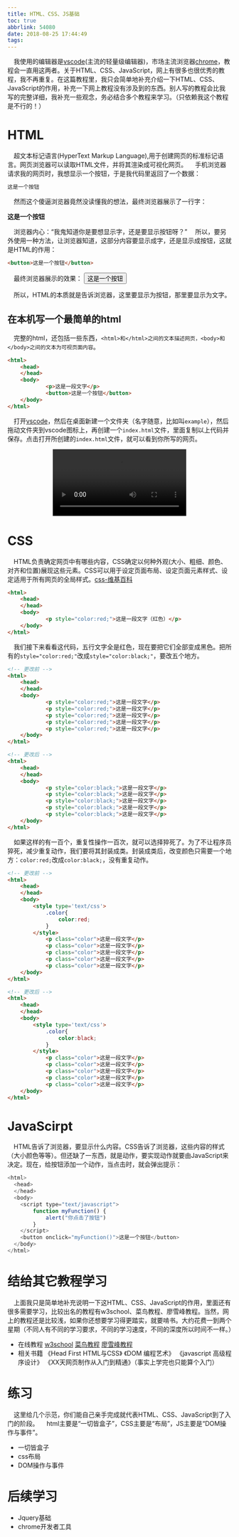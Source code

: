 ```yaml
---
title: HTML、CSS、JS基础
toc: true
abbrlink: 54080
date: 2018-08-25 17:44:49
tags:
---
```



&emsp;我使用的编辑器是[vscode](https://code.visualstudio.com/)(主流的轻量级编辑器)，市场主流浏览器[chrome](https://www.google.cn/intl/zh-CN/chrome/)，教程会一直用这两者。关于HTML、CSS、JavaScript，网上有很多也很优秀的教程，我不再重复。在这篇教程里，我只会简单地补充介绍一下HTML、CSS、JavaScript的作用，补充一下网上教程没有涉及到的东西。别人写的教程会比我写的完整详细，我补充一些观念，务必结合多个教程来学习。（只依赖我这个教程是不行的！）

# HTML
&emsp;超文本标记语言(HyperText Markup Language),用于创建网页的标准标记语言。网页浏览器可以读取HTML文件，并将其渲染成可视化网页。
&emsp;手机浏览器请求我的网页时，我想显示一个按钮，于是我代码里返回了一个数据：
```html
这是一个按钮
```
&emsp;然而这个傻逼浏览器竟然没读懂我的想法，最终浏览器展示了一行字：

__这是一个按钮__ 

&emsp;浏览器内心：“我鬼知道你是要想显示字，还是要显示按钮呀？”
&emsp;所以，要另外使用一种方法，让浏览器知道，这部分内容要显示成字，还是显示成按钮，这就是HTML的作用：
```html
<button>这是一个按钮</button>
```
&emsp;最终浏览器展示的效果：
<button>这是一个按钮</button>

&emsp;所以，HTML的本质就是告诉浏览器，这里要显示为按钮，那里要显示为文字。


## 在本机写一个最简单的html
&emsp;完整的html，还包括一些东西，`<html>和</html>之间的文本描述网页，<body>和</body>之间的文本为可视页面内容`。

```html
<html>
	<head>
	</head>
	<body>
			<p>这是一段文字</p>
			<button>这是一个按钮</button> 
	</body>
</html>
```
&emsp;打开[vscode](https://code.visualstudio.com/)，然后在桌面新建一个文件夹（名字随意，比如叫`example`），然后拖动文件夹到vscode图标上，再创建一个`index.html`文件，里面复制以上代码并保存。点击打开所创建的`index.html`文件，就可以看到你所写的网页。

<video src="https://test-1251805228.cos.ap-guangzhou.myqcloud.com/%E4%BD%BF%E7%94%A8vscode%E7%BC%96%E5%86%99%E6%9C%80%E7%AE%80%E5%8D%95%E7%9A%84html.mp4" controls="controls" style="max-width: 100%; display: block; margin-left: auto; margin-right: auto;">
your browser does not support the video tag
</video>

# CSS
&emsp;HTML负责确定网页中有哪些内容，CSS确定以何种外观(大小、粗细、颜色、对齐和位置)展现这些元素。CSS可以用于设定页面布局、设定页面元素样式、设定适用于所有网页的全局样式。[css-维基百科](https://zh.wikipedia.org/wiki/%E5%B1%82%E5%8F%A0%E6%A0%B7%E5%BC%8F%E8%A1%A8)
```html
<html>
	<head>
	</head>
	<body>
			<p style="color:red;">这是一段文字（红色）</p>
	</body>
</html>
```
<script async src="//jsrun.net/pAgKp/embed/result/light/"></script>

&emsp;我们接下来看看这代码，五行文字全是红色，现在要把它们全部变成黑色。把所有的`style="color:red;"`改成`style="color:black;"`，要改五个地方。
```html
<!-- 更改前 -->
<html>
	<head>
	</head>
	<body>
			<p style="color:red;">这是一段文字</p>
			<p style="color:red;">这是一段文字</p>
			<p style="color:red;">这是一段文字</p>
			<p style="color:red;">这是一段文字</p>
			<p style="color:red;">这是一段文字</p>
	</body>
</html>
```

```html
<!-- 更改后 -->
<html>
	<head>
	</head>
	<body>
			<p style="color:black;">这是一段文字</p>
			<p style="color:black;">这是一段文字</p>
			<p style="color:black;">这是一段文字</p>
			<p style="color:black;">这是一段文字</p>
			<p style="color:black;">这是一段文字</p>
	</body>
</html>
```

&emsp;如果这样的有一百个，重复性操作一百次，就可以选择猝死了。为了不让程序员猝死，减少重复动作，我们要将其封装成类。封装成类后，改变颜色只需要一个地方：`color:red;`改成`color:black;`，没有重复动作。
```html
<!-- 更改前 -->
<html>
	<head>
	</head>
	<body>
		<style type='text/css'>
			.color{
				color:red;
			}
		</style>
			<p class="color">这是一段文字</p>
			<p class="color">这是一段文字</p>
			<p class="color">这是一段文字</p>
			<p class="color">这是一段文字</p>
			<p class="color">这是一段文字</p>
	</body>
</html>

```
```html
<!-- 更改后 -->
<html>
	<head>
	</head>
	<body>
		<style type='text/css'>
			.color{
				color:black;
			}
		</style>
			<p class="color">这是一段文字</p>
			<p class="color">这是一段文字</p>
			<p class="color">这是一段文字</p>
			<p class="color">这是一段文字</p>
			<p class="color">这是一段文字</p>
	</body>
</html>
```

# JavaScirpt
&emsp;HTML告诉了浏览器，要显示什么内容。CSS告诉了浏览器，这些内容的样式（大小颜色等等）。但还缺了一东西，就是动作，要实现动作就要由JavaScript来决定。现在，给按钮添加一个动作，当点击时，就会弹出提示：
```javascript
<html>
  <head>
  </head>
  <body>        
    <script type="text/javascript">
        function myFunction() {
            alert("你点击了按钮")
        }
    </script>
    <button onclick="myFunction()">这是一个按钮</button> 
  </body>
</html>

```
<script async src="//jsrun.net/iAgKp/embed/result/light/"></script>

# 结给其它教程学习
&emsp;上面我只是简单地补充说明一下这HTML、CSS、JavaScript的作用，里面还有很多需要学习，比较出名的教程有w3school、菜鸟教程、廖雪峰教程。当然，网上的教程还是比较浅，如果你还想要学习得更踏实，就要啃书。大约花费一到两个星期（不同人有不同的学习要求，不同的学习速度，不同的深度所以时间不一样。）
- 在线教程
[w3school](http://www.w3school.com.cn/html/index.asp)
[菜鸟教程](http://www.runoob.com/js/js-tutorial.html)
[廖雪峰教程](https://www.liaoxuefeng.com/wiki/001434446689867b27157e896e74d51a89c25cc8b43bdb3000)
- 相关书籍
《Head First HTML与CSS》
《DOM 编程艺术》
《javascript 高级程序设计》
《XX天网页制作从入门到精通》（事实上学完也只能算个入门）


# 练习
&emsp;这里给几个示范，你们能自己亲手完成就代表HTML、CSS、JavaScript到了入门的阶段。
&emsp;html主要是“一切皆盒子”，CSS主要是“布局”，JS主要是“DOM操作与事件”。
- 一切皆盒子
- css布局
- DOM操作与事件

# 后续学习
- Jquery基础
- chrome开发者工具